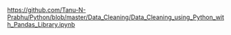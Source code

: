 https://github.com/Tanu-N-Prabhu/Python/blob/master/Data_Cleaning/Data_Cleaning_using_Python_with_Pandas_Library.ipynb